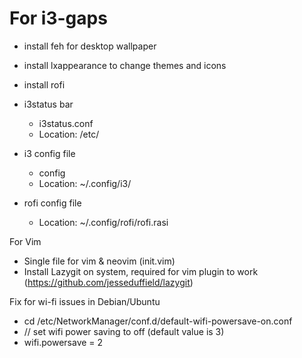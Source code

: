 # For i3-gaps

-   install feh for desktop wallpaper
-   install lxappearance to change themes and icons
-   install rofi


-   i3status bar

    -   i3status.conf
    -   Location: /etc/

-   i3 config file

    -   config
    -   Location: ~/.config/i3/
    
-   rofi config file
    -   Location: ~/.config/rofi/rofi.rasi

For Vim

-   Single file for vim & neovim (init.vim)
-   Install Lazygit on system, required for vim plugin to work
    (https://github.com/jesseduffield/lazygit)
  
    
 Fix for wi-fi issues in Debian/Ubuntu
 - cd /etc/NetworkManager/conf.d/default-wifi-powersave-on.conf
 - // set wifi power saving to off (default value is 3)
 - wifi.powersave = 2
